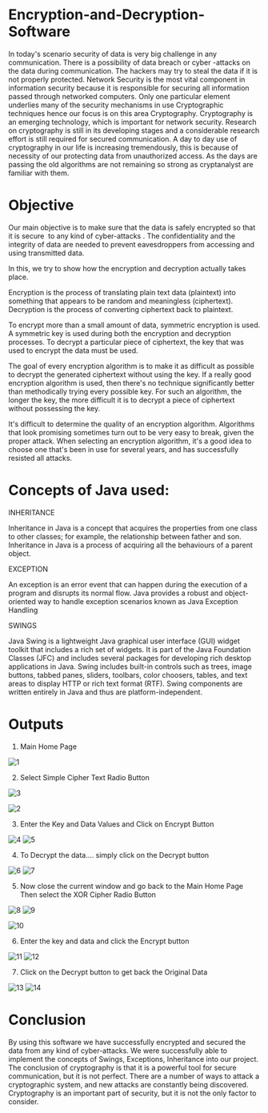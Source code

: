 # Encryption-and-Decryption-Software
In today's scenario security of data is very big challenge in any communication. 
There is a possibility of data breach or cyber -attacks on the data during communication. 
The hackers may try to steal the data if it is not properly protected.
Network Security is the most vital component in information security because it is responsible for securing all information passed through networked computers. 
Only one particular element underlies many of the security mechanisms in use Cryptographic techniques hence our focus is on this area Cryptography. 
Cryptography is an emerging technology, which is important for network security. Research on cryptography is still in its developing stages and a considerable research 
effort is still required for secured communication. A day to day use of cryptography in our life is increasing tremendously, this is because of necessity of our 
protecting data from unauthorized access. As the days are passing the old algorithms are not remaining so strong as cryptanalyst are familiar with them.
# Objective
Our main objective is to make sure that the data is safely encrypted so that it is secure  to any kind of cyber-attacks .
The confidentiality and the integrity of data are needed to prevent eavesdroppers from accessing and using transmitted data. 

In this, we try to show how the encryption and decryption actually takes place.

Encryption is the process of translating plain text data (plaintext) into something that appears to be random and meaningless (ciphertext). Decryption is the process of converting ciphertext back to plaintext.

To encrypt more than a small amount of data, symmetric encryption is used. A symmetric key is used during both the encryption and decryption processes. To decrypt a particular piece of ciphertext, the key that was used to encrypt the data must be used.

The goal of every encryption algorithm is to make it as difficult as possible to decrypt the generated ciphertext without using the key. If a really good encryption algorithm is used, then there's no technique significantly better than methodically trying every possible key. For such an algorithm, the longer the key, the more difficult it is to decrypt a piece of ciphertext without possessing the key.

It's difficult to determine the quality of an encryption algorithm. Algorithms that look promising sometimes turn out to be very easy to break, given the proper attack. When selecting an encryption algorithm, it's a good idea to choose one that's been in use for several years, and has successfully resisted all attacks.
 
# Concepts of Java used:
INHERITANCE

Inheritance in Java is a concept that acquires the properties from one class to other classes; for example, the relationship between father and son. Inheritance in Java is a process of acquiring all the behaviours of a parent object.

EXCEPTION

An exception is an error event that can happen during the execution of a program and disrupts its normal flow. Java provides a robust and object-oriented way to handle exception scenarios known as Java Exception Handling

SWINGS

Java Swing is a lightweight Java graphical user interface (GUI) widget toolkit that includes a rich set of widgets. It is part of the Java Foundation Classes (JFC) and includes several packages for developing rich desktop applications in Java. Swing includes built-in controls such as trees, image buttons, tabbed panes, sliders, toolbars, color choosers, tables, and text areas to display HTTP or rich text format (RTF). Swing components are written entirely in Java and thus are platform-independent.
# Outputs
1) Main Home Page

![1](https://user-images.githubusercontent.com/100486610/205435460-184090a5-2a47-4501-86ae-954325e6c2a2.jpg)

2) Select Simple Cipher Text Radio Button

 ![3](https://user-images.githubusercontent.com/100486610/205435562-4d9a3ba8-c894-47e5-b40b-1980638e8baf.jpg)


![2](https://user-images.githubusercontent.com/100486610/205435533-15760ab5-843b-42f2-82b1-a60955ce8440.jpg) 

3) Enter the Key and Data Values and Click on Encrypt Button

![4](https://user-images.githubusercontent.com/100486610/205435718-da40c36a-3e80-42ff-8c41-d83ebdead44a.jpg)
![5](https://user-images.githubusercontent.com/100486610/205435719-af2fd083-02e5-4e95-92ad-25ce30538ff8.jpg)

4) To Decrypt the data.... simply click on the Decrypt button

![6](https://user-images.githubusercontent.com/100486610/205435793-a43e5635-2e3b-44d4-8844-0b8328869021.jpg)
![7](https://user-images.githubusercontent.com/100486610/205435794-baaf2034-7b70-40f6-b285-37e64877ffa9.jpg)

5) Now close the current window and go back to the Main Home Page
Then select the XOR Cipher Radio Button

![8](https://user-images.githubusercontent.com/100486610/205435944-bbd69480-ec2b-4070-a8bc-2803e2b941e2.jpg)
![9](https://user-images.githubusercontent.com/100486610/205435946-df803fbb-a7ed-447d-b862-ad52e4233b0d.jpg)

![10](https://user-images.githubusercontent.com/100486610/205435978-1031b1cb-54b8-4b87-9f39-312dc9b8157d.jpg)

6) Enter the key and data and click the Encrypt button

![11](https://user-images.githubusercontent.com/100486610/205436054-4427c2b5-ea47-43f6-8ccd-980ffc9b2bcc.jpg)
![12](https://user-images.githubusercontent.com/100486610/205436056-bf9fb95b-8401-4661-8f34-fe45bfe63abf.jpg)

7) Click on the Decrypt button to get back the Original Data

![13](https://user-images.githubusercontent.com/100486610/205436080-9f12aa20-7378-42f3-95f8-7ab395a9d845.jpg)
![14](https://user-images.githubusercontent.com/100486610/205436081-35e53fb8-5fda-47d0-9f91-1ea609f2613d.jpg)


# Conclusion
By using this software we have successfully encrypted and secured the data from any kind of cyber-attacks.
We were successfully able to implement the concepts of Swings, Exceptions, Inheritance into our project.
The conclusion of cryptography is that it is a powerful tool for secure communication, but it is not perfect. There are a number of ways to attack a cryptographic system, and new attacks are constantly being discovered. Cryptography is an important part of security, but it is not the only factor to consider.
